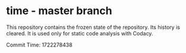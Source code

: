# time - master branch

This repository contains the frozen state of the repository.
Its history is cleared. It is used only for static code
analysis with Codacy.

Commit Time: 1722278438